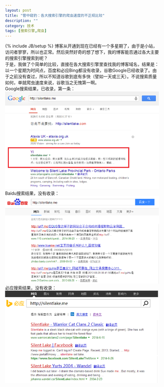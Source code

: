 ```yaml
---
layout: post
title: "管中窥豹：各大搜索引擎的爬虫速度的不正规比较"
description: ""
category: 技术
tags: [搜索引擎,爬虫]
---
```

{% include JB/setup %}
博客从开通到现在已经有一个多星期了，由于是小站，访问者寥寥，所以也正常。然后突然好奇的想了想下，我的博客能否通过各大主要的搜索引擎搜索到呢？   
于是，我做了个简单的比较，直接在各大搜索引擎里查找我的博客域名，结果是：以一个星期为时间点，百度和必应Bing都没有收录，谷歌Google已经收录了。由于之前没有查过，所以不知道谷歌到底有多快（譬如一天或三天）。不说搜索质量如何，单就爬虫速度来说，谷歌当之无愧第一啊。  
Google搜索结果，已收录，第一条：   
![Google](/assets/image/spider_google.png)   
Baidu搜索结果，没有收录：   
![Baidu](/assets/image/spider_baidu.png)   
必应搜索结果，没有收录：   
![Bing](/assets/image/spider_bing.png)    


